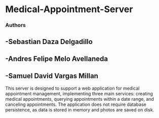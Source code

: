 # Medical-Appointment-Server
### Authors
-Sebastian Daza Delgadillo
---
-Andres Felipe Melo Avellaneda
----
-Samuel David Vargas Millan
----
This server is designed to support a web application for medical appointment management, implementing three main services: creating medical appointments, querying appointments within a date range, and canceling appointments. The application does not require database persistence, as data is stored in memory and photos are saved on disk.
